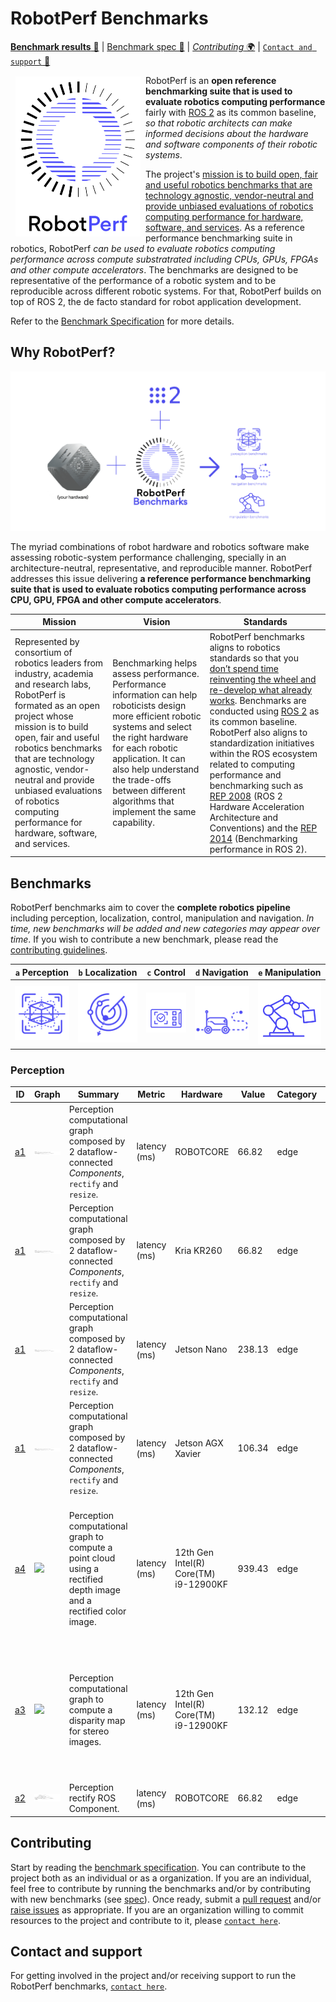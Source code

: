 # RobotPerf Benchmarks

[**Benchmark results** 🤖](#benchmarks) | [Benchmark spec 📖](benchmarks/README.md) | [*Contributing* 🌍](#contributing) | [`Contact and support` 📨](#contact-and-support)

<a href="https://accelerationrobotics.com/robotperf.php"><img src="imgs/ROBOTPerf.svg" align="left" hspace="8" vspace="2" width="200"></a>

RobotPerf is an **open reference benchmarking suite that is used to evaluate robotics computing performance** fairly with [ROS 2](https://accelerationrobotics.com/ros.php) as its common baseline, *so that robotic architects can make informed decisions about the hardware and software components of their robotic systems*. 

The project's <ins>mission is to build open, fair and useful robotics benchmarks that are technology agnostic, vendor-neutral and provide unbiased evaluations of robotics computing performance for hardware, software, and services</ins>.  As a reference performance benchmarking suite in robotics, RobotPerf *can be used to evaluate robotics computing performance across compute substratrated including CPUs, GPUs, FPGAs and other compute accelerators*. The benchmarks are designed to be representative of the performance of a robotic system and to be reproducible across different robotic systems. For that, RobotPerf builds on top of ROS 2, the de facto standard for robot application development.

Refer to the [Benchmark Specification](benchmarks/README.md) for more details.

## Why RobotPerf?

![RobotPerf arquitecture diagram](imgs/robotperf-diagram-ros2.png)

 The myriad combinations of robot hardware and robotics software make assessing robotic-system performance challenging, specially in an architecture-neutral, representative, and reproducible manner. RobotPerf addresses this issue delivering **a reference performance benchmarking suite that is used to evaluate robotics computing performance across CPU, GPU, FPGA and other compute accelerators**.

| Mission | Vision | Standards |
|---|---|----|
|  Represented by consortium of robotics leaders from industry, academia and research labs, RobotPerf is formated as an open project whose mission is to build open, fair and useful robotics benchmarks that are technology agnostic, vendor-neutral and provide unbiased evaluations of robotics computing performance for hardware, software, and services. |  Benchmarking helps assess performance. Performance information can help roboticists design more efficient robotic systems and select the right hardware for each robotic application. It can also help understand the trade-offs between different algorithms that implement the same capability. | RobotPerf benchmarks aligns to robotics standards so that you <ins>don’t spend time reinventing the wheel and re-develop what already works</ins>. Benchmarks are conducted using [ROS 2](https://accelerationrobotics.com/ros.php) as its common baseline. RobotPerf also aligns to standardization initiatives within the ROS ecosystem related to computing performance and benchmarking such as [REP 2008](https://github.com/ros-infrastructure/rep/pull/324) (ROS 2 Hardware Acceleration Architecture and Conventions) and the [REP 2014](https://github.com/ros-infrastructure/rep/pull/364) (Benchmarking performance in ROS 2).|

## Benchmarks

RobotPerf benchmarks aim to cover the **complete robotics pipeline** including perception, localization, control, manipulation and navigation. *In time, new benchmarks will be added and new categories may appear over time*. If you wish to contribute a new benchmark, please read the [contributing guidelines](#contributing).


| `a` Perception | `b` Localization | `c` Control | `d` Navigation | `e` Manipulation |
|:---:|:---:|:---:|:---:|:---:|
| [![perception benchmarks](imgs/icon-perception.png)](#perception) | [![localization benchmarks](imgs/icon-localization.png)](#localization) | [![control benchmarks](imgs/icon-control.png)](#control) | [![navigation benchmarks](imgs/icon-navigation.png)](#navigation) | [![manipulation benchmarks](imgs/icon-manipulation.png)](#manipulation) | 


<!-- perception-benchmarks-init -->

### Perception

| ID | Graph | Summary | Metric | Hardware | Value | Category | Timestamp | Note | Data Source |
| --- | --- | -------- | --- | ----------- | --- | --- | --- | --- | --- |
| [a1](https://github.com/robotperf/benchmarks/tree/main/src/benchmarks/benchmarks/perception/a1_perception_2nodes) | ![](imgs/a1_perception_2nodes.svg) | Perception computational graph composed by 2 dataflow-connected *Components*, `rectify` and `resize`. | latency (ms) | ROBOTCORE | 66.82 | edge | 14-10-2022 |  | perception/image |
| [a1](https://github.com/robotperf/benchmarks/tree/main/src/benchmarks/benchmarks/perception/a1_perception_2nodes) | ![](imgs/a1_perception_2nodes.svg) | Perception computational graph composed by 2 dataflow-connected *Components*, `rectify` and `resize`. | latency (ms) | Kria KR260 | 66.82 | edge | 14-10-2022 |  | perception/image |
| [a1](https://github.com/robotperf/benchmarks/tree/main/src/benchmarks/benchmarks/perception/a1_perception_2nodes) | ![](imgs/a1_perception_2nodes.svg) | Perception computational graph composed by 2 dataflow-connected *Components*, `rectify` and `resize`. | latency (ms) | Jetson Nano | 238.13 | edge | 14-10-2022 |  | perception/image |
| [a1](https://github.com/robotperf/benchmarks/tree/main/src/benchmarks/benchmarks/perception/a1_perception_2nodes) | ![](imgs/a1_perception_2nodes.svg) | Perception computational graph composed by 2 dataflow-connected *Components*, `rectify` and `resize`. | latency (ms) | Jetson AGX Xavier | 106.34 | edge | 14-10-2022 |  | perception/image |
| [a4](https://github.com/robotperf/benchmarks/tree/main/src/benchmarks/benchmarks/perception/a4_depth_image_proc) | ![](imgs/a3_stereo_image_proc_graph.png) | Perception computational graph to compute a point cloud using a rectified depth image and a rectified color image. | latency (ms) | 12th Gen Intel(R) Core(TM) i9-12900KF | 939.43 | edge | 26-04-2023 | Mean: 37.09 ms,  RMS: 65.12 ms, Max: 939.43 ms, Min: 7.97 ms over 1147 samples. | perception/depth_image1 |
| [a3](https://github.com/robotperf/benchmarks/tree/main/src/benchmarks/benchmarks/perception/a3_stereo_image_proc) | ![](imgs/a3_stereo_image_proc_graph.png) | Perception computational graph to compute a disparity map for stereo images. | latency (ms) | 12th Gen Intel(R) Core(TM) i9-12900KF | 132.12 | edge | 25-04-2023 | Mean: 26.25 ms,  RMS: 27.18 ms, Max: 132.12 ms, Min: 8.73 ms over 1124 samples. | perception/image3 |
| [a2](https://github.com/robotperf/benchmarks/tree/main/src/benchmarks/benchmarks/perception/a2_rectify) | ![](imgs/a2_rectify.svg) | Perception rectify ROS Component. | latency (ms) | ROBOTCORE | 66.82 | edge | 14-10-2022 |  | perception/image |


<!-- perception-benchmarks-fini -->

## Contributing

Start by reading the [benchmark specification](benchmarks/README.md). You can contribute to the project both as an individual or as a organization. If you are an individual, feel free to contribute by running the benchmarks and/or by contributing with new benchmarks (see [spec](benchmarks/README.md)). Once ready, submit a [pull request](https://github.com/robotperf/benchmarks/pulls) and/or [raise issues](https://github.com/robotperf/benchmarks/issues) as appropriate. If you are an organization willing to commit resources to the project and contribute to it, please [`contact here`](mailto:contact@accelerationrobotics.com).

## Contact and support

For getting involved in the project and/or receiving support to run the RobotPerf benchmarks, [`contact here`](mailto:contact@accelerationrobotics.com).


[^1]: Quigley, M., Conley, K., Gerkey, B., Faust, J., Foote, T., Leibs, J., ... & Ng, A. Y. (2009, May). ROS: an open-source Robot Operating System. In ICRA workshop on open source software (Vol. 3, No. 3.2, p. 5).
[^2]: Macenski, S., Foote, T., Gerkey, B., Lalancette, C., & Woodall, W. (2022). Robot Operating System 2: Design, architecture, and uses in the wild. Science Robotics, 7(66), eabm6074.
[^3]: AMD Ryzen 5 PRO 4650G, see https://www.amd.com/en/products/apu/amd-ryzen-5-pro-4650g
[^4]: ROBOTCORE® is a robot-specific processing unit that helps map Robot Operating System (ROS) computational graphs to its CPUs, GPU and FPGA efficiently to obtain best performance. More at https://accelerationrobotics.com/robotcore.php